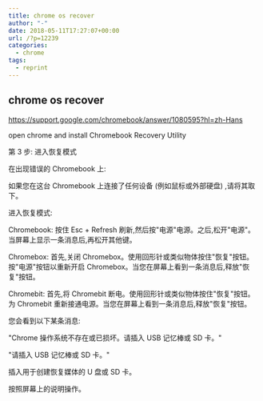 ```yaml
---
title: chrome os recover
author: "-"
date: 2018-05-11T17:27:07+00:00
url: /?p=12239
categories:
  - chrome
tags:
  - reprint
---
```

## chrome os recover
https://support.google.com/chromebook/answer/1080595?hl=zh-Hans

open chrome and install Chromebook Recovery Utility

第 3 步: 进入恢复模式
  
在出现错误的 Chromebook 上: 

如果您在这台 Chromebook 上连接了任何设备 (例如鼠标或外部硬盘) ,请将其取下。
  
进入恢复模式: 
  
Chromebook: 按住 Esc + Refresh 刷新,然后按"电源"电源。之后,松开"电源"。当屏幕上显示一条消息后,再松开其他键。
  
Chromebox: 首先,关闭 Chromebox。使用回形针或类似物体按住"恢复"按钮。按"电源"按钮以重新开启 Chromebox。当您在屏幕上看到一条消息后,释放"恢复"按钮。
  
Chromebit: 首先,将 Chromebit 断电。使用回形针或类似物体按住"恢复"按钮。为 Chromebit 重新接通电源。当您在屏幕上看到一条消息后,释放"恢复"按钮。
  
您会看到以下某条消息: 
  
"Chrome 操作系统不存在或已损坏。请插入 USB 记忆棒或 SD 卡。"
  
"请插入 USB 记忆棒或 SD 卡。"
  
插入用于创建恢复媒体的 U 盘或 SD 卡。
  
按照屏幕上的说明操作。